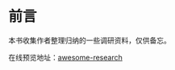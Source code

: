 # 前言

本书收集作者整理归纳的一些调研资料，仅供备忘。

在线预览地址：[awesome-research](https://sataqiu.gitbook.io/awesome-research)
